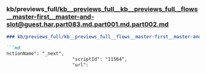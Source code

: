 ### kb/previews_full/kb__previews_full__kb__previews_full__flows__master-first__master-and-slot@guest.har.part083.md.part001.md.part002.md

```md
### kb/previews_full/kb__previews_full__flows__master-first__master-and-slot@guest.har.part083.md.part001.md (part 002)

```md
nctionName": "_next",
                        "scriptId": "11564",
                        "url":
```

```

```

